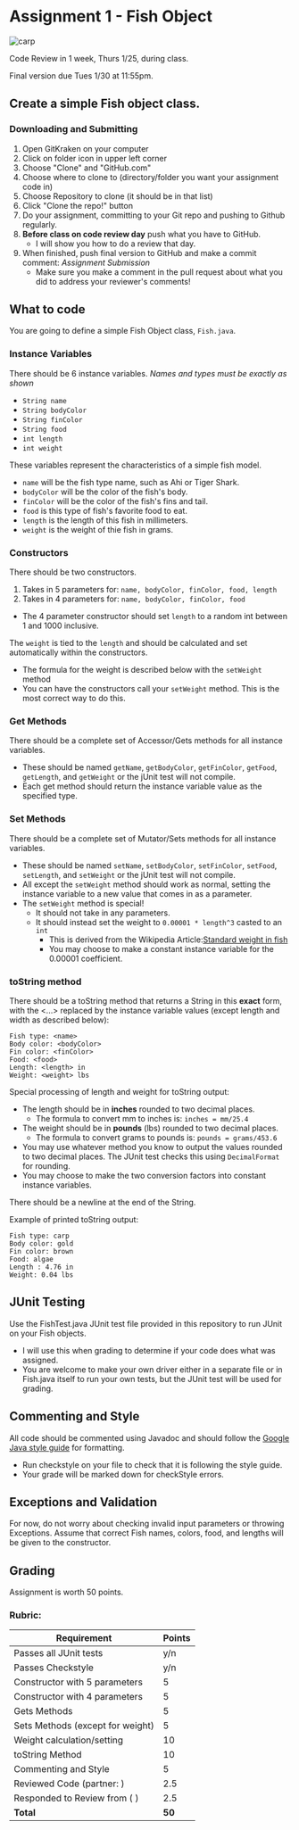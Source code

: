 # Assignment 1 - Fish Object


![carp](https://github.com/ICSatKCC/A1-Simple-Java-Object-Template/assets/279775/f2157d0d-98fb-48a3-bbc7-acf74a7c7d2f)

Code Review in 1 week, Thurs 1/25, during class.

Final version due Tues 1/30 at 11:55pm.

## Create a simple Fish object class. 


### Downloading and Submitting
 1. Open GitKraken on your computer
 2. Click on folder icon in upper left corner
 3. Choose "Clone" and "GitHub.com"
 4. Choose where to clone to (directory/folder you want your assignment code in)
 5. Choose Repository to clone (it should be in that list)
 6. Click "Clone the repo!" button
 5. Do your assignment, committing to your Git repo and pushing to Github regularly. 
 6.  **Before class on code review day** push what you have to GitHub.
     - I will show you how to do a review that day.
 7. When finished, push final version to GitHub and make a commit comment: *Assignment Submission*
    - Make sure you make a comment in the pull request about what you did to address your reviewer's comments!

## What to code
You are going to define a simple Fish Object class, `Fish.java`.

### Instance Variables
There should be 6 instance variables. *Names and types must be exactly as shown*
  * `String name`
  * `String bodyColor`
  * `String finColor`
  * `String food`
  * `int length`
  * `int weight`
  
These variables represent the characteristics of a simple fish model.  
  - `name` will be the fish type name, such as Ahi or Tiger Shark. 
  - `bodyColor` will be the color of the fish's body. 
  - `finColor` will be the color of the fish's fins and tail. 
  - `food` is this type of fish's favorite food to eat.
  - `length` is the length of this fish in millimeters.
  - `weight` is the weight of thie fish in grams.

### Constructors 
There should be two constructors.
 1. Takes in 5 parameters for: ```name, bodyColor, finColor, food, length```
 2. Takes in 4 parameters for: ```name, bodyColor, finColor, food```
   - The 4 parameter constructor should set ```length``` to a random int between 1 and 1000 inclusive. 
  
The ```weight``` is tied to the `length` and should be calculated and set automatically within the constructors. 
 - The formula for the weight is described below with the `setWeight` method
 - You can have the constructors call your `setWeight` method. This is the most correct way to do this.
   
### Get Methods
There should be a complete set of Accessor/Gets methods for all instance variables. 
 - These should be named `getName`, `getBodyColor`, `getFinColor`, `getFood`, `getLength`, and `getWeight` or the jUnit test will not compile.
 - Each get method should return the instance variable value as the specified type. 

### Set Methods
There should be a complete set of Mutator/Sets methods for all instance variables. 
  - These should be named `setName`, `setBodyColor`, `setFinColor`, `setFood`, `setLength`, and `setWeight` or the jUnit test will not compile.
  - All except the `setWeight` method should work as normal, setting the instance variable to a new value that comes in as a parameter.
  - The `setWeight` method is special!
     - It should not take in any parameters.
     - It should instead set the weight to `0.00001 * length^3` casted to an `int`
        - This is derived from the Wikipedia Article:[Standard weight in fish](https://en.wikipedia.org/wiki/Standard_weight_in_fish)
        - You may choose to make a constant instance variable for the 0.00001 coefficient.

### toString method
There should be a toString method that returns a String in this **exact** form, with the <...> replaced by the instance variable values (except length and 
width as described below):
```
Fish type: <name>
Body color: <bodyColor>
Fin color: <finColor>
Food: <food>
Length: <length> in
Weight: <weight> lbs

```
Special processing of length and weight for toString output:
- The length should be in **inches** rounded to two decimal places.
   - The formula to convert mm to inches is: `inches = mm/25.4`
- The weight should be in **pounds** (lbs) rounded to two decimal places.
   - The formula to convert grams to pounds is: `pounds = grams/453.6`
- You may use whatever method you know to output the values rounded to two decimal places. The JUnit test checks this using `DecimalFormat` for rounding.
- You may choose to make the two conversion factors into constant instance variables.

There should be a newline at the end of the String.

Example of printed toString output:

```
Fish type: carp
Body color: gold
Fin color: brown
Food: algae
Length : 4.76 in
Weight: 0.04 lbs

```


## JUnit Testing

Use the FishTest.java JUnit test file provided in this repository to run JUnit on your Fish objects. 
 - I will use this when grading to determine if your code does what was assigned.
 - You are welcome to make your own driver either in a separate file or in Fish.java itself to run your own tests, but the JUnit test will be used for grading.

## Commenting and Style

All code should be commented using Javadoc and should follow the [Google Java style guide](https://google.github.io/styleguide/javaguide.html) for formatting.
  - Run checkstyle on your file to check that it is following the style guide.
  - Your grade will be marked down for checkStyle errors.

## Exceptions and Validation

For now, do not worry about checking invalid input parameters or throwing Exceptions. Assume that correct Fish names, colors, food, and lengths will be given to the constructor.

## Grading

Assignment is worth 50 points.

### Rubric:

| Requirement | Points |
| --- | --- |
| Passes all JUnit tests | y/n | 
| Passes Checkstyle | y/n |
| Constructor with 5 parameters | 5 |
| Constructor with 4 parameters |5 |
| Gets Methods | 5 |
| Sets Methods (except for weight) | 5 |
| Weight calculation/setting | 10 |
| toString Method | 10 |
| Commenting and Style |  5 |
| Reviewed Code (partner:    ) | 2.5 |
| Responded to Review from (     ) | 2.5 |
| **Total** | **50** |

